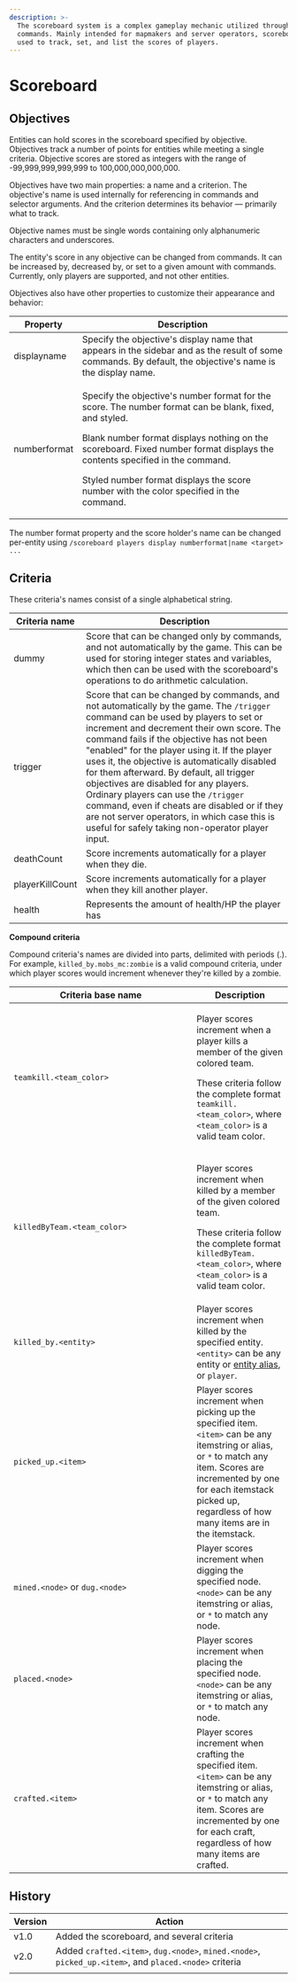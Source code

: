 ```yaml
---
description: >-
  The scoreboard system is a complex gameplay mechanic utilized through
  commands. Mainly intended for mapmakers and server operators, scoreboards are
  used to track, set, and list the scores of players.
---
```


# Scoreboard

## Objectives

Entities can hold scores in the scoreboard specified by objective. Objectives track a number of points for entities while meeting a single criteria. Objective scores are stored as integers with the range of -99,999,999,999,999 to 100,000,000,000,000.

Objectives have two main properties: a name and a criterion. The objective's name is used internally for referencing in commands and selector arguments. And the criterion determines its behavior — primarily what to track.

Objective names must be single words containing only alphanumeric characters and underscores.

The entity's score in any objective can be changed from commands. It can be increased by, decreased by, or set to a given amount with commands.  Currently, only players are supported, and not other entities.

Objectives also have other properties to customize their appearance and behavior:

| Property     | Description                                                                                                                                                                                                                                                                                                                                    |
| ------------ | ---------------------------------------------------------------------------------------------------------------------------------------------------------------------------------------------------------------------------------------------------------------------------------------------------------------------------------------------- |
| displayname  | Specify the objective's display name that appears in the sidebar and as the result of some commands. By default, the objective's name is the display name.                                                                                                                                                                                     |
| numberformat | <p>Specify the objective's number format for the score. The number format can be blank, fixed, and styled.</p><p>Blank number format displays nothing on the scoreboard. Fixed number format displays the contents specified in the command.</p><p>Styled number format displays the score number with the color specified in the command.</p> |

The number format property and the score holder's name can be changed per-entity using `/scoreboard players display numberformat|name <target> ...`

## Criteria

These criteria's names consist of a single alphabetical string.

| Criteria name   | Description                                                                                                                                                                                                                                                                                                                                                                                                                                                                                                                                                                                                   |
| --------------- | ------------------------------------------------------------------------------------------------------------------------------------------------------------------------------------------------------------------------------------------------------------------------------------------------------------------------------------------------------------------------------------------------------------------------------------------------------------------------------------------------------------------------------------------------------------------------------------------------------------- |
| dummy           | Score that can be changed only by commands, and not automatically by the game. This can be used for storing integer states and variables, which then can be used with the scoreboard's operations to do arithmetic calculation.                                                                                                                                                                                                                                                                                                                                                                               |
| trigger         | Score that can be changed by commands, and not automatically by the game. The `/trigger` command can be used by players to set or increment and decrement their own score. The command fails if the objective has not been "enabled" for the player using it. If the player uses it, the objective is automatically disabled for them afterward. By default, all trigger objectives are disabled for any players. Ordinary players can use the `/trigger` command, even if cheats are disabled or if they are not server operators, in which case this is useful for safely taking non-operator player input. |
| deathCount      | Score increments automatically for a player when they die.                                                                                                                                                                                                                                                                                                                                                                                                                                                                                                                                                    |
| playerKillCount | Score increments automatically for a player when they kill another player.                                                                                                                                                                                                                                                                                                                                                                                                                                                                                                                                    |
| health          | Represents the amount of health/HP the player has                                                                                                                                                                                                                                                                                                                                                                                                                                                                                                                                                             |

**Compound criteria**

Compound criteria's names are divided into parts, delimited with periods (.). For example, `killed_by.mobs_mc:zombie` is a valid compound criteria, under which player scores would increment whenever they're killed by a zombie.

<table><thead><tr><th width="315">Criteria base name</th><th>Description</th></tr></thead><tbody><tr><td><code>teamkill.&#x3C;team_color></code></td><td><p>Player scores increment when a player kills a member of the given colored team.</p><p>These criteria follow the complete format <code>teamkill.&#x3C;team_color></code>, where <code>&#x3C;team_color></code> is a valid team color.</p></td></tr><tr><td><code>killedByTeam.&#x3C;team_color></code></td><td><p>Player scores increment when killed by a member of the given colored team.</p><p>These criteria follow the complete format <code>killedByTeam.&#x3C;team_color></code>, where <code>&#x3C;team_color></code> is a valid team color.</p></td></tr><tr><td><code>killed_by.&#x3C;entity></code></td><td>Player scores increment when killed by the specified entity. <code>&#x3C;entity></code> can be any entity or <a href="entity-aliases.md">entity alias</a>, or <code>player</code>.</td></tr><tr><td><code>picked_up.&#x3C;item></code></td><td>Player scores increment when picking up the specified item. <code>&#x3C;item></code> can be any itemstring or alias, or <code>*</code> to match any item. Scores are incremented by one for each itemstack picked up, regardless of how many items are in the itemstack.</td></tr><tr><td><code>mined.&#x3C;node></code> or <code>dug.&#x3C;node></code></td><td>Player scores increment when digging the specified node. <code>&#x3C;node></code> can be any itemstring or alias, or <code>*</code> to match any node.</td></tr><tr><td><code>placed.&#x3C;node></code></td><td>Player scores increment when placing the specified node. <code>&#x3C;node></code> can be any itemstring or alias, or <code>*</code> to match any node.</td></tr><tr><td><code>crafted.&#x3C;item></code></td><td>Player scores increment when crafting the specified item. <code>&#x3C;item></code> can be any itemstring or alias, or <code>*</code> to match any item. Scores are incremented by one for each craft, regardless of how many items are crafted.</td></tr></tbody></table>

## History

| Version | Action                                                                                                 |
| ------- | ------------------------------------------------------------------------------------------------------ |
| v1.0    | Added the scoreboard, and several criteria                                                             |
| v2.0    | Added `crafted.<item>`, `dug.<node>`, `mined.<node>`, `picked_up.<item>`, and `placed.<node>` criteria |
|         |                                                                                                        |
